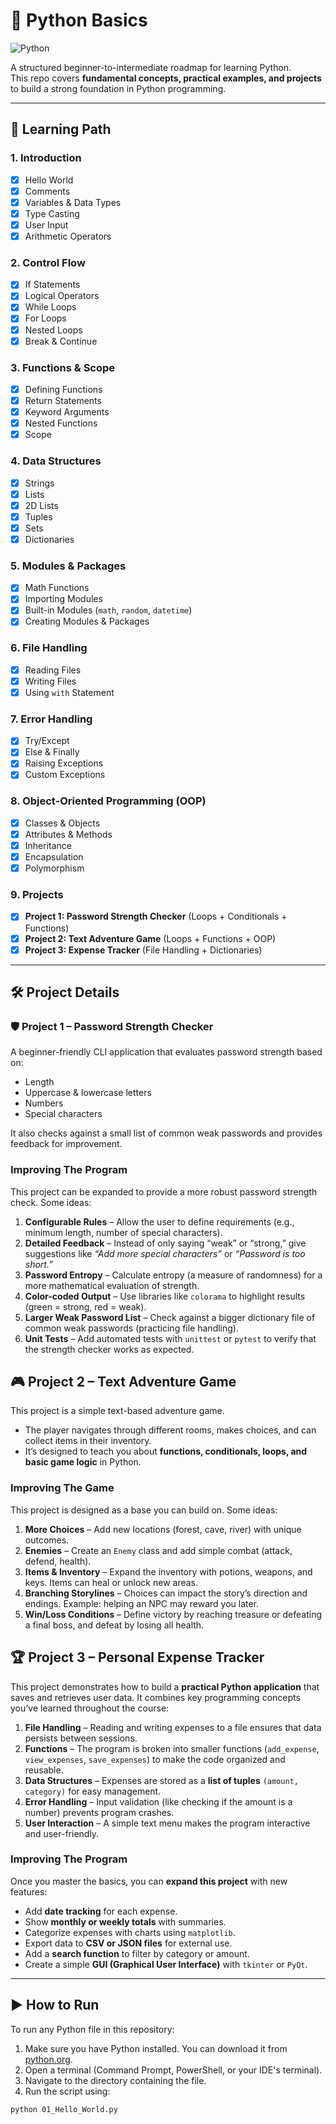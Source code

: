 # 🐍 Python Basics

![Python](https://img.shields.io/badge/Python-3.x-blue.svg)  

A structured beginner-to-intermediate roadmap for learning Python.  
This repo covers **fundamental concepts, practical examples, and projects** to build a strong foundation in Python programming.  

---

## 📖 Learning Path  

### 1. Introduction  
- [x] Hello World  
- [x] Comments  
- [x] Variables & Data Types  
- [x] Type Casting  
- [x] User Input  
- [x] Arithmetic Operators  

### 2. Control Flow  
- [x] If Statements  
- [x] Logical Operators  
- [x] While Loops  
- [x] For Loops  
- [x] Nested Loops  
- [x] Break & Continue  

### 3. Functions & Scope  
- [x] Defining Functions  
- [x] Return Statements  
- [x] Keyword Arguments  
- [x] Nested Functions  
- [x] Scope  

### 4. Data Structures  
- [x] Strings  
- [x] Lists
- [x] 2D Lists
- [x] Tuples
- [x] Sets
- [x] Dictionaries  

### 5. Modules & Packages  
- [x] Math Functions  
- [x] Importing Modules  
- [x] Built-in Modules (`math`, `random`, `datetime`)
- [x] Creating Modules & Packages

### 6. File Handling  
- [x] Reading Files  
- [x] Writing Files  
- [x] Using `with` Statement  

### 7. Error Handling  
- [x] Try/Except  
- [x] Else & Finally  
- [x] Raising Exceptions  
- [x] Custom Exceptions  

### 8. Object-Oriented Programming (OOP)  
- [x] Classes & Objects
- [x] Attributes & Methods
- [x] Inheritance
- [x] Encapsulation
- [x] Polymorphism

### 9. Projects  
- [x] **Project 1: Password Strength Checker** (Loops + Conditionals + Functions)  
- [x] **Project 2: Text Adventure Game** (Loops + Functions + OOP)  
- [x] **Project 3: Expense Tracker** (File Handling + Dictionaries)  

---

## 🛠️ Project Details  

### 🛡️ Project 1 – Password Strength Checker  
A beginner-friendly CLI application that evaluates password strength based on:  
- Length  
- Uppercase & lowercase letters  
- Numbers  
- Special characters  

It also checks against a small list of common weak passwords and provides feedback for improvement.  

### Improving The Program
This project can be expanded to provide a more robust password strength check. Some ideas:

1. **Configurable Rules** – Allow the user to define requirements (e.g., minimum length, number of special characters).  
2. **Detailed Feedback** – Instead of only saying “weak” or “strong,” give suggestions like *“Add more special characters”* or *“Password is too short.”*  
3. **Password Entropy** – Calculate entropy (a measure of randomness) for a more mathematical evaluation of strength.  
4. **Color-coded Output** – Use libraries like `colorama` to highlight results (green = strong, red = weak).  
5. **Larger Weak Password List** – Check against a bigger dictionary file of common weak passwords (practicing file handling).  
6. **Unit Tests** – Add automated tests with `unittest` or `pytest` to verify that the strength checker works as expected.  

## 🎮 Project 2 – Text Adventure Game

This project is a simple text-based adventure game.  
- The player navigates through different rooms, makes choices, and can collect items in their inventory.  
- It’s designed to teach you about **functions, conditionals, loops, and basic game logic** in Python.

### Improving The Game
This project is designed as a base you can build on. Some ideas:

1. **More Choices** – Add new locations (forest, cave, river) with unique outcomes.  
2. **Enemies** – Create an `Enemy` class and add simple combat (attack, defend, health).  
3. **Items & Inventory** – Expand the inventory with potions, weapons, and keys. Items can heal or unlock new areas.  
4. **Branching Storylines** – Choices can impact the story’s direction and endings. Example: helping an NPC may reward you later.  
5. **Win/Loss Conditions** – Define victory by reaching treasure or defeating a final boss, and defeat by losing all health.  


## 🏆 Project 3 – Personal Expense Tracker

This project demonstrates how to build a **practical Python application** that saves and retrieves user data. It combines key programming concepts you’ve learned throughout the course:

1. **File Handling** – Reading and writing expenses to a file ensures that data persists between sessions.  
2. **Functions** – The program is broken into smaller functions (`add_expense`, `view_expenses`, `save_expenses`) to make the code organized and reusable.  
3. **Data Structures** – Expenses are stored as a **list of tuples** `(amount, category)` for easy management.  
4. **Error Handling** – Input validation (like checking if the amount is a number) prevents program crashes.  
5. **User Interaction** – A simple text menu makes the program interactive and user-friendly.  

### Improving The Program
Once you master the basics, you can **expand this project** with new features:

- Add **date tracking** for each expense.  
- Show **monthly or weekly totals** with summaries.  
- Categorize expenses with charts using `matplotlib`.  
- Export data to **CSV or JSON files** for external use.  
- Add a **search function** to filter by category or amount.  
- Create a simple **GUI (Graphical User Interface)** with `tkinter` or `PyQt`.  

---


## ▶️ How to Run  

To run any Python file in this repository:  

1. Make sure you have Python installed. You can download it from [python.org](https://www.python.org/).  
2. Open a terminal (Command Prompt, PowerShell, or your IDE's terminal).  
3. Navigate to the directory containing the file.  
4. Run the script using:  

```bash
python 01_Hello_World.py
